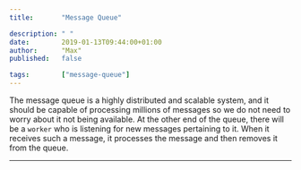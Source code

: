 ```yaml
---
title:       "Message Queue"

description: " "
date:        2019-01-13T09:44:00+01:00
author:      "Max"
published:   false

tags:        ["message-queue"]
---
```


The message queue is a highly distributed and scalable system, and it should be capable of processing millions of messages so we do not need to worry about it not being available. At the other end of the queue, there will be a `worker` who is listening for new messages pertaining to it. When it receives such a message, it processes the message and then removes it from the queue.

---
